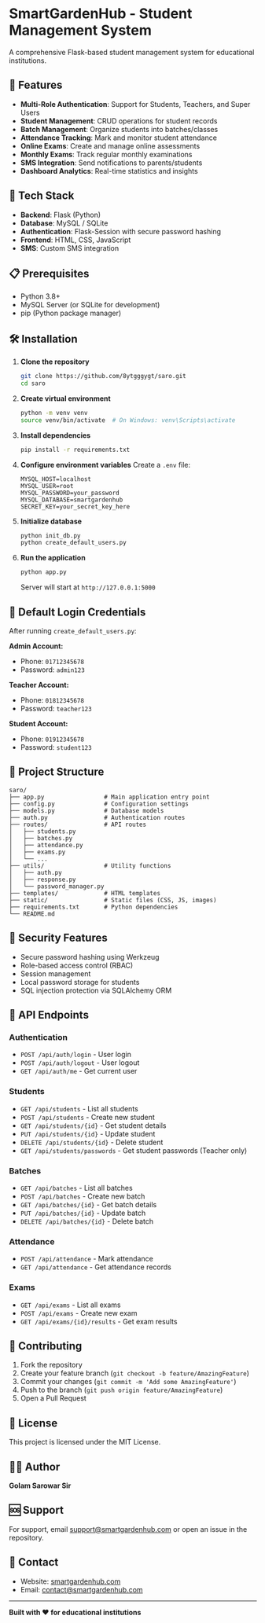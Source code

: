 # SmartGardenHub - Student Management System

A comprehensive Flask-based student management system for educational institutions.

## 🌟 Features

- **Multi-Role Authentication**: Support for Students, Teachers, and Super Users
- **Student Management**: CRUD operations for student records
- **Batch Management**: Organize students into batches/classes
- **Attendance Tracking**: Mark and monitor student attendance
- **Online Exams**: Create and manage online assessments
- **Monthly Exams**: Track regular monthly examinations
- **SMS Integration**: Send notifications to parents/students
- **Dashboard Analytics**: Real-time statistics and insights

## 🚀 Tech Stack

- **Backend**: Flask (Python)
- **Database**: MySQL / SQLite
- **Authentication**: Flask-Session with secure password hashing
- **Frontend**: HTML, CSS, JavaScript
- **SMS**: Custom SMS integration

## 📋 Prerequisites

- Python 3.8+
- MySQL Server (or SQLite for development)
- pip (Python package manager)

## 🛠️ Installation

1. **Clone the repository**
   ```bash
   git clone https://github.com/8ytgggygt/saro.git
   cd saro
   ```

2. **Create virtual environment**
   ```bash
   python -m venv venv
   source venv/bin/activate  # On Windows: venv\Scripts\activate
   ```

3. **Install dependencies**
   ```bash
   pip install -r requirements.txt
   ```

4. **Configure environment variables**
   Create a `.env` file:
   ```env
   MYSQL_HOST=localhost
   MYSQL_USER=root
   MYSQL_PASSWORD=your_password
   MYSQL_DATABASE=smartgardenhub
   SECRET_KEY=your_secret_key_here
   ```

5. **Initialize database**
   ```bash
   python init_db.py
   python create_default_users.py
   ```

6. **Run the application**
   ```bash
   python app.py
   ```

   Server will start at `http://127.0.0.1:5000`

## 👥 Default Login Credentials

After running `create_default_users.py`:

**Admin Account:**
- Phone: `01712345678`
- Password: `admin123`

**Teacher Account:**
- Phone: `01812345678`
- Password: `teacher123`

**Student Account:**
- Phone: `01912345678`
- Password: `student123`

## 📁 Project Structure

```
saro/
├── app.py                 # Main application entry point
├── config.py              # Configuration settings
├── models.py              # Database models
├── auth.py                # Authentication routes
├── routes/                # API routes
│   ├── students.py
│   ├── batches.py
│   ├── attendance.py
│   ├── exams.py
│   └── ...
├── utils/                 # Utility functions
│   ├── auth.py
│   ├── response.py
│   └── password_manager.py
├── templates/             # HTML templates
├── static/                # Static files (CSS, JS, images)
├── requirements.txt       # Python dependencies
└── README.md
```

## 🔐 Security Features

- Secure password hashing using Werkzeug
- Role-based access control (RBAC)
- Session management
- Local password storage for students
- SQL injection protection via SQLAlchemy ORM

## 📝 API Endpoints

### Authentication
- `POST /api/auth/login` - User login
- `POST /api/auth/logout` - User logout
- `GET /api/auth/me` - Get current user

### Students
- `GET /api/students` - List all students
- `POST /api/students` - Create new student
- `GET /api/students/{id}` - Get student details
- `PUT /api/students/{id}` - Update student
- `DELETE /api/students/{id}` - Delete student
- `GET /api/students/passwords` - Get student passwords (Teacher only)

### Batches
- `GET /api/batches` - List all batches
- `POST /api/batches` - Create new batch
- `GET /api/batches/{id}` - Get batch details
- `PUT /api/batches/{id}` - Update batch
- `DELETE /api/batches/{id}` - Delete batch

### Attendance
- `POST /api/attendance` - Mark attendance
- `GET /api/attendance` - Get attendance records

### Exams
- `GET /api/exams` - List all exams
- `POST /api/exams` - Create new exam
- `GET /api/exams/{id}/results` - Get exam results

## 🤝 Contributing

1. Fork the repository
2. Create your feature branch (`git checkout -b feature/AmazingFeature`)
3. Commit your changes (`git commit -m 'Add some AmazingFeature'`)
4. Push to the branch (`git push origin feature/AmazingFeature`)
5. Open a Pull Request

## 📄 License

This project is licensed under the MIT License.

## 👨‍💻 Author

**Golam Sarowar Sir**

## 🆘 Support

For support, email support@smartgardenhub.com or open an issue in the repository.

## 📱 Contact

- Website: [smartgardenhub.com](http://smartgardenhub.com)
- Email: contact@smartgardenhub.com

---

**Built with ❤️ for educational institutions**
